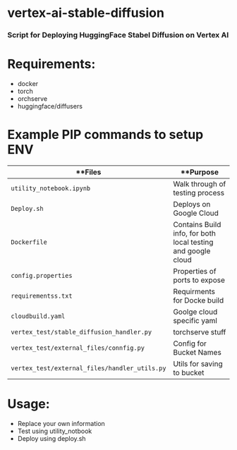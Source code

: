 # vertex-ai-stable-diffusion
### Script for Deploying HuggingFace Stabel Diffusion on Vertex AI

# Requirements:
- docker
- torch
- orchserve
- huggingface/diffusers

# Example PIP commands to setup ENV

| **Files                 | **Purpose                          |
|------------------------------|--------------------------------------------|
| `utility_notebook.ipynb` | Walk through of testing process |
| `Deploy.sh`                   | Deploys on Google Cloud |
| `Dockerfile`           |  Contains Build info, for both local testing and google cloud        |
| `config.properties`     |   Properties of ports to expose |
| `requirementss.txt`     |   Requirments for Docke build |
| `cloudbuild.yaml`     |  Goolge cloud specific yaml |
| `vertex_test/stable_diffusion_handler.py`     |  torchserve  stuff |
| `vertex_test/external_files/connfig.py`     |  Config for Bucket Names |
| `vertex_test/external_files/handler_utils.py`     | Utils for saving to bucket |


# Usage:

- Replace your own information
- Test using utility_notbook
- Deploy using deploy.sh

